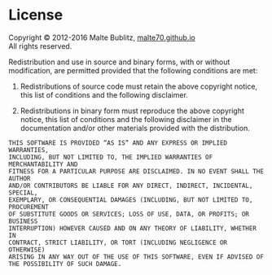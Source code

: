 # License

Copyright © 2012-2016 Malte Bublitz, [malte70.github.io](httsp://malte70.github.io)<br>
All rights reserved.

Redistribution and use in source and binary forms, with or without modification,
are permitted provided that the following conditions are met:

 1. Redistributions of source code must retain the above copyright notice, this
    list of conditions and the following disclaimer.

 2. Redistributions in binary form must reproduce the above copyright notice,
    this list of conditions and the following disclaimer in the documentation
    and/or other materials provided with the distribution.

<span /> <!-- Force list end, so the following block is not part of list item 2 -->

    THIS SOFTWARE IS PROVIDED “AS IS” AND ANY EXPRESS OR IMPLIED WARRANTIES,
    INCLUDING, BUT NOT LIMITED TO, THE IMPLIED WARRANTIES OF MERCHANTABILITY AND
    FITNESS FOR A PARTICULAR PURPOSE ARE DISCLAIMED. IN NO EVENT SHALL THE AUTHOR
    AND/OR CONTRIBUTORS BE LIABLE FOR ANY DIRECT, INDIRECT, INCIDENTAL, SPECIAL,
    EXEMPLARY, OR CONSEQUENTIAL DAMAGES (INCLUDING, BUT NOT LIMITED TO, PROCUREMENT
    OF SUBSTITUTE GOODS OR SERVICES; LOSS OF USE, DATA, OR PROFITS; OR BUSINESS
    INTERRUPTION) HOWEVER CAUSED AND ON ANY THEORY OF LIABILITY, WHETHER IN
    CONTRACT, STRICT LIABILITY, OR TORT (INCLUDING NEGLIGENCE OR OTHERWISE)
    ARISING IN ANY WAY OUT OF THE USE OF THIS SOFTWARE, EVEN IF ADVISED OF
    THE POSSIBILITY OF SUCH DAMAGE.

